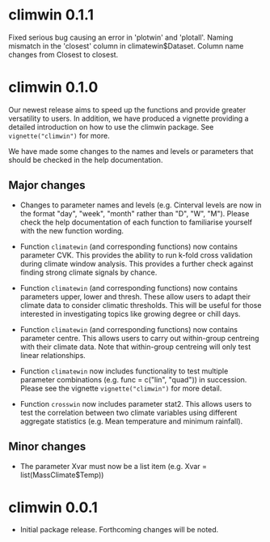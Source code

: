 # climwin 0.1.1

Fixed serious bug causing an error in 'plotwin' and 'plotall'. Naming mismatch in the 'closest' column in climatewin$Dataset. Column name changes from Closest to closest.

# climwin 0.1.0

Our newest release aims to speed up the functions and provide greater versatility to users. In addition, we have produced a vignette providing a detailed introduction on how to use the climwin package. See `vignette("climwin")` for more.

We have made some changes to the names and levels or parameters that should be checked in the help documentation.

## Major changes

* Changes to parameter names and levels (e.g. Cinterval levels are now in the format "day", "week", "month" rather than "D", "W", "M"). Please check the help documentation of each function to familiarise yourself with the new function wording.

* Function `climatewin` (and corresponding functions) now contains parameter CVK. This provides the ability to run k-fold cross validation during climate window analysis. This provides a further check against finding strong climate signals by chance.

* Function `climatewin` (and corresponding functions) now contains parameters upper, lower and thresh. These allow users to adapt their climate data to consider climatic thresholds. This will be useful for those interested in investigating topics like growing degree or chill days.

* Function `climatewin` (and corresponding functions) now contains parameter centre. This allows users to carry out within-group centreing with their climate data. Note that within-group centreing will only test linear relationships.

* Function `climatewin` now includes functionality to test multiple parameter combinations (e.g. func = c("lin", "quad")) in succession. Please see the vignette `vignette("climwin")` for more detail.

* Function `crosswin` now includes parameter stat2. This allows users to test the correlation between two climate variables using different aggregate statistics (e.g. Mean temperature and minimum rainfall).

## Minor changes

* The parameter Xvar must now be a list item (e.g. Xvar = list(MassClimate$Temp)) 

# climwin 0.0.1

* Initial package release. Forthcoming changes will be noted.